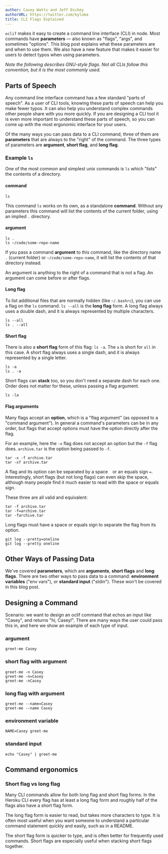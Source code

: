 ```yaml
---
author: Casey Watts and Jeff Dickey
authorURL: https://twitter.com/kyloma
title: CLI Flags Explained
---
```


`oclif` makes it easy to create a command line interface (CLI) in node. Most commands have **parameters** — also known as "flags", "args", and sometimes "options". This blog post explains what these parameters are and when to use them. We also have a new feature that makes it easier for users to detect typos when using parameters.

_Note the following describes GNU-style flags. Not all CLIs follow this convention, but it is the most commonly used._

## Parts of Speech

Any command line interface command has a few standard "parts of speech".  As a user of CLI tools, knowing these parts of speech can help you make fewer typos. It can also help you understand complex commands other people share with you more quickly. If you are designing a CLI tool it is even more important to understand these parts of speech, so you can come up with the most ergonomic interface for your users.
<!-- DIAGRAM OF PARTS OF SPEECH EXAMPLE -->
Of the many ways you can pass data to a CLI command, three of them are **parameters** that are always to the "right" of the command. The three types of parameters are **argument**, **short flag**, and **long flag**.

### Example `ls`
One of the  most common and simplest unix commands is `ls` which "lists" the contents of a directory.

#### command

```
ls
```

This command `ls` works on its own, as a standalone **command**. Without any parameters this command will list the contents of the current folder, using an implied `.` directory.

#### argument

```
ls .
ls ~/code/some-repo-name
```

If you pass a command **argument** to this command, like the directory name `.` (current folder) or `~/code/some-repo-name`, it will list the contents of that directory instead.

An argument is anything to the right of a command that is not a flag. An argument can come before or after flags.

#### Long flag
To list additional files that are normally hidden (like `~/.bashrc`), you can use a flag on the `ls` command. `ls --all` is the **long flag** form. A long flag always uses a double dash, and it is always represented by multiple characters.

```
ls --all
ls . --all
```

#### Short flag

There is also a **short flag** form of this flag: `ls -a`. The `a` is short for `all` in this case. A short flag always uses a single dash, and it is always represented by a single letter.

```
ls -a
ls . -a
```

Short flags can **stack** too, so you don't need a separate dash for each one. Order does not matter for these, unless passing a flag argument.

```
ls -la
```

#### Flag arguments
Many flags accept an **option**, which is a "flag argument" (as opposed to a "command argument"). In general a command's parameters can be in any order, but flags that accept options must have the option directly after the flag.

For an example, here the `-x` flag does not accept an option but the `-f` flag does. `archive.tar` is the option being passed to `-f`.

```
tar -x -f archive.tar
tar -xf archive.tar
```

A flag and its option can be separated by a space ` ` or an equals sign `=`. Interestingly, short flags (but not long flags) can even skip the space, although many people find it much easier to read with the space or equals sign.

These three are all valid and equivalent:

```
tar -f archive.tar
tar -f=archive.tar
tar -farchive.tar
```

Long flags must have a space or equals sign to separate the flag from its option.

```
git log --pretty=oneline
git log --pretty oneline
```

## Other Ways of Passing Data

We've covered **parameters**, which are **arguments**, **short flags** and **long flags**. There are two other ways to pass data to a command: **environment variables** ("env vars"), or **standard input** ("stdin"). These won't be covered in this blog post.


## Designing a Command

Scenario: we want to design an oclif command that echos an input like "Casey", and returns "hi, Casey!". There are many ways the user could pass this in, and here we show an example of each type of input.

### argument

```
greet-me Casey
```

### short flag with argument

```
greet-me -n Casey
greet-me -n=Casey
greet-me -nCasey
```

### long flag with argument

```
greet-me --name=Casey
greet-me --name Casey
```

### environment variable

```
NAME=Casey greet-me
```

### standard input

```
echo "Casey" | greet-me
```

## Command ergonomics

### Short flag vs long flag
Many CLI commands allow for both long flag and short flag forms. In the Heroku CLI every flag has at least a long flag form and roughly half of the flags also have a short flag form.

The long flag form is easier to read, but takes more characters to type. It is often most useful when you want someone to understand a particular command statement quickly and easily, such as in a README.

The short flag form is quicker to type, and is often better for frequently used commands. Short flags are especially useful when stacking short flags together.


<!-- ## Did you mean?
It is really easy to make a typo and use one dash instead of two, or vice versa. This "Long flag / short flag mismatch" is quite common. We hope that by catching these typos we will help you make fewer typos, save you from frustration, and speed up your development.

`oclif` can now detect when you accidentally have the wrong number of dashes for a command, and suggest a change to the command.

```
heroku config --s
> did you mean "heroku config -s"?
```

```
heroku config -something-long
> did you mean "heroku config --something-long"?
```

```
heroku config ---something-long
> did you mean to use FEWER DASHES? (something like this?)
```

This is an example of a "did you mean?" command, like this ruby plugin [did_you_mean](https://github.com/yuki24/did_you_mean).
-->
